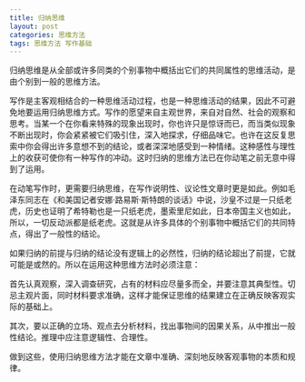 ```yaml
---
title: 归纳思维
layout: post
categories: 思维方法
tags: 思维方法 写作基础
---
```


归纳思维是从全部或许多同类的个别事物中概括出它们的共同属性的思维活动，是由个别到一般的思维方法。

写作是主客观相结合的一种思维活动过程，也是一种思维活动的结果，因此不可避免地要运用归纳思维方式。写作的愿望来自主观世界，来自对自然、社会的观察和思考。当某一个在你看来特殊的现象出现时，你也许只是惊讶而已，而当类似现象不断出现时，你会紧紧被它们吸引住，深入地探求，仔细品味它。也许在这反复思索中你会得出许多意想不到的结论，或者深深地感受到一种情绪。这种感性与理性上的收获可使你有一种写作的冲动。这时归纳的思维方法已在你动笔之前无意中得到了运用。

在动笔写作时，更需要归纳思维，在写作说明性、议论性文章时更是如此。例如毛泽东同志在《和美国记者安娜·路易斯·斯特朗的谈话》中说，沙皇不过是一只纸老虎，历史也证明了希特勒也是一只纸老虎，墨索里尼如此，日本帝国主义也如此，所以，一切反动派都是纸老虎。这就是从许多具体的个别事物中概括它们的共同特点，得出了一般性的结论。

如果归纳的前提与归纳的结论没有逻辑上的必然性，归纳的结论超出了前提，它就可能是或然的。所以在运用这种思维方法时必须注意：

首先认真观察，深入调查研究，占有的材料应尽量多而全，并要注意其典型性。切忌主观片面，同时材料要求准确，这样才能保证思维的结果建立在正确反映客观实际的基础上。

其次，要以正确的立场、观点去分析材料，找出事物间的因果关系，从中推出一般性结论。推理中应注意逻辑性、合理性。

做到这些，使用归纳思维方法才能在文章中准确、深刻地反映客观事物的本质和规律。 